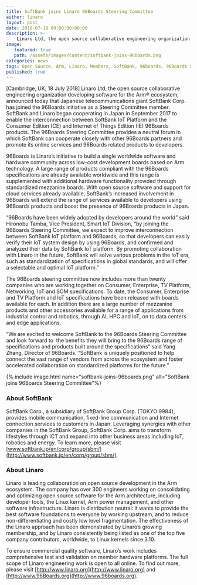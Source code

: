 ```yaml
---
title: SoftBank joins Linaro 96Boards Steering Committee
author: linaro
layout: post
date: 2018-07-18 09:00:00+00:00
description: >-
    Linaro Ltd, the open source collaborative engineering organization developing software for the Arm® ecosystem, announced today that Japanese telecommunications giant SoftBank Corp. has joined the 96Boards initiative as a Steering Committee member.
image:
   featured: true
   path: /assets/images/content/softbank-joins-96boards.png
categories: news
tags: Open Source, Arm, Linaro, Members, SoftBank, 96boards, 96Boards SC, Membership
published: true
---
```

[Cambridge, UK; 18 July 2018] Linaro Ltd, the open source collaborative engineering organization developing software for the Arm® ecosystem, announced today that Japanese telecommunications giant SoftBank Corp. has joined the 96Boards initiative as a Steering Committee member. SoftBank and Linaro began cooperating in Japan in September 2017 to enable the interconnection between SoftBank IoT Platform and the Consumer Edition (CE) and Internet of Things Edition (IE) 96Boards products. The 96Boards Steering Committee provides a neutral forum in which SoftBank can cooperate closely with other 96Boards partners and promote its online services and 96Boards related products to developers.

96Boards is Linaro’s initiative to build a single worldwide software and hardware community across low-cost development boards based on Arm technology. A large range of products compliant with the 96Boards specifications are already available worldwide and this range is supplemented with additional hardware functionality provided through standardized mezzanine boards. With open source software and support for cloud services already available, SoftBank’s increased involvement in 96Boards will extend the range of services available to developers using 96Boards products and boost the presence of 96Boards products in Japan.

“96Boards have been widely adopted by developers around the world” said Hironobu Tamba, Vice President, Smart IoT Division, “by joining the 96Boards Steering Committee, we expect to improve interconnection between SoftBank IoT platform and 96Boards, so that developers can easily verify their IoT system design by using 96Boards, and confirmed and analyzed their data by SoftBank IoT platform. By promoting collaboration with Linaro in the future, SoftBank will solve various problems in the IoT era, such as standardization of specifications in global standards, and will offer a selectable and optimal IoT platform.”

The 96Boards steering committee now includes more than twenty companies who are working together on Consumer, Enterprise, TV Platform, Networking, IoT and SOM specifications. To date, the Consumer, Enterprise and TV Platform and IoT specifications have been released with boards available for each. In addition there are a large number of mezzanine products and other accessories available for a range of applications from industrial control and robotics, through AI, HPC and IoT, on to data centers and edge applications.

“We are excited to welcome SoftBank to the 96Boards Steering Committee and look forward to  the benefits they will bring to the 96Boards range of specifications and products built around the specifications” said Yang Zhang, Director of 96Boards. “SoftBank is uniquely positioned to help connect the vast range of vendors from across the ecosystem and foster accelerated collaboration on standardized platforms for the future.”

{% include image.html name="softbank-joins-96boards.png" alt="SoftBank joins 96Boards Steering Committee"%}

### About SoftBank

SoftBank Corp., a subsidiary of SoftBank Group Corp. (TOKYO:9984), provides mobile communication, fixed-line communication and Internet connection services to customers in Japan. Leveraging synergies with other companies in the SoftBank Group, SoftBank Corp. aims to transform lifestyles through ICT and expand into other business areas including IoT, robotics and energy. To learn more, please visit [www.softbank.jp/en/corp/group/sbm/](http://www.softbank.jp/en/corp/group/sbm/). 

### About Linaro

Linaro is leading collaboration on open source development in the Arm ecosystem. The company has over 300 engineers working on consolidating and optimizing open source software for the Arm architecture, including developer tools, the Linux kernel, Arm power management, and other software infrastructure. Linaro is distribution neutral: it wants to provide the best software foundations to everyone by working upstream, and to reduce non-differentiating and costly low level fragmentation. The effectiveness of the Linaro approach has been demonstrated by Linaro’s growing membership, and by Linaro consistently being listed as one of the top five company contributors, worldwide, to Linux kernels since 3.10.

To ensure commercial quality software, Linaro’s work includes comprehensive test and validation on member hardware platforms. The full scope of Linaro engineering work is open to all online. To find out more, please visit [http://www.linaro.org](http://www.linaro.org) and [http://www.96Boards.org](http://www.96boards.org).